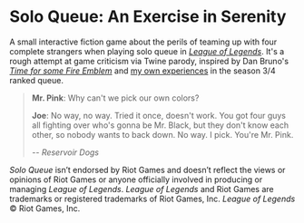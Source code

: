 Solo Queue: An Exercise in Serenity
====================================

A small interactive fiction game about the perils of teaming up with four complete strangers when playing solo queue in [*League of Legends*](http://na.leagueoflegends.com/). It's a rough attempt at game criticism via Twine parody, inspired by Dan Bruno's [*Time for some Fire Emblem*](http://danbruno.net/twine/fireemblem.html) and [my own experiences](http://www.lolking.net/summoner/na/24428525) in the season 3/4 ranked queue.

>__Mr. Pink__: Why can't we pick our own colors?
>
>__Joe__: No way, no way. Tried it once, doesn't work. You got four guys all fighting over who's gonna be Mr. Black, but they don't know each other, so nobody wants to back down. No way. I pick. You're Mr. Pink.
>
> -- <cite>Reservoir Dogs</cite>

*Solo Queue* isn’t endorsed by Riot Games and doesn’t reflect the views or opinions of Riot Games or anyone officially involved in producing or managing *League of Legends*. *League of Legends* and Riot Games are trademarks or registered trademarks of Riot Games, Inc. *League of Legends* © Riot Games, Inc.